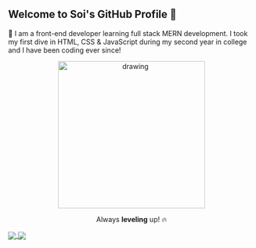 

## Welcome to Soi's GitHub Profile 👋 

🤠 I am a front-end developer learning full stack MERN development. I took my first dive in HTML, CSS & JavaScript during my second year in college and I have been coding ever since!

<p align="center">
    <img src="https://github.com/soithangsing/soithangsing/blob/main/powerup.gif" alt="drawing" width="300" height="300"/>
 </p>
 
 <p align="center">
    Always <b>leveling</b> up! 🔥
 </p>
 
  <a align="center" href="https://github.com/soithangsing">
    <img align="center" src="https://github-readme-stats.vercel.app/api?username=soithangsing&hide=stars&show_icons=true&theme=cobalt2" />
   </a>
 <a href="https://github.com/soithangsing">
    <img align="center" src="https://github-readme-stats.vercel.app/api/top-langs/?username=soithangsing&theme=cobalt2" />
  </a>
 
<a href="https://github.com/soithangsing" align="center">
    <img align="center" src="https://github-profile-trophy.vercel.app/?username=soithangsing&row=1 />
</a>



<!---
soithangsing/soithangsing is a ✨ special ✨ repository because its `README.md` (this file) appears on your GitHub profile.
You can click the Preview link to take a look at your changes.
--->
